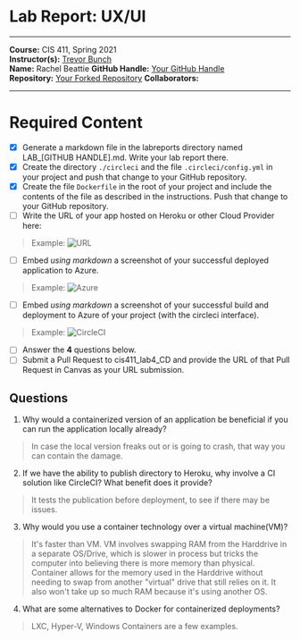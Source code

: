 # Lab Report: UX/UI
___
**Course:** CIS 411, Spring 2021  
**Instructor(s):** [Trevor Bunch](https://github.com/trevordbunch)  
**Name:** Rachel Beattie
**GitHub Handle:** [Your GitHub Handle](https://github.com/R-B1509/cis411_lab4_CD)  
**Repository:** [Your Forked Repository](https://github.com/R-B1509/cis411_lab4_CD)
**Collaborators:** 
___

# Required Content

- [x] Generate a markdown file in the labreports directory named LAB_[GITHUB HANDLE].md. Write your lab report there.
- [x] Create the directory ```./circleci``` and the file ```.circleci/config.yml``` in your project and push that change to your GitHub repository.
- [x] Create the file ```Dockerfile``` in the root of your project and include the contents of the file as described in the instructions. Push that change to your GitHub repository.
- [ ] Write the URL of your app hosted on Heroku or other Cloud Provider here:  
> Example:  ![URL](http://cis411lab4r09.azurewebsites.net/graphq)
- [ ] Embed _using markdown_ a screenshot of your successful deployed application to Azure.  
> Example: ![Azure](/cis411_lab4_CD/assets/cislab411azMu.png)
- [ ] Embed _using markdown_ a screenshot of your successful build and deployment to Azure of your project (with the circleci interface).  
> Example: ![CircleCI](/cis411_lab4_CD/assets/cislab411ccDeployment.png)
- [ ] Answer the **4** questions below.
- [ ] Submit a Pull Request to cis411_lab4_CD and provide the URL of that Pull Request in Canvas as your URL submission.

## Questions
1. Why would a containerized version of an application be beneficial if you can run the application locally already?
> In case the local version freaks out or is going to crash, that way you can contain the damage.
2. If we have the ability to publish directory to Heroku, why involve a CI solution like CircleCI? What benefit does it provide?
> It tests the publication before deployment, to see if there may be issues.
3. Why would you use a container technology over a virtual machine(VM)?
> It's faster than VM. VM involves swapping RAM from the Harddrive in a separate OS/Drive, which is slower in process but tricks the computer into believing there is more memory than physical. Container allows for the memory used in the Harddrive without needing to swap from another "virtual" drive that still relies on it. It also won't take up so much RAM because it's using another OS.
4. What are some alternatives to Docker for containerized deployments?
> LXC, Hyper-V, Windows Containers are a few examples.